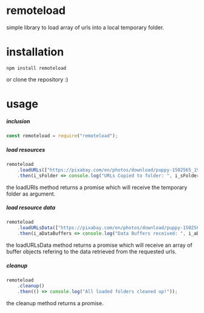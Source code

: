 # remoteload

simple library to load array of urls into a local temporary folder.

# installation

```
npm install remoteload
```

or clone the repository :)

# usage

##### inclusion
```javascript
const remoteload = require("remoteload");
```

##### load resources
```javascript
remoteload
    .loadURLs(["https://pixabay.com/en/photos/download/puppy-1502565_1920.jpg"])
    .then(i_sFolder => console.log("URLs Copied to folder: ", i_sFolder));
```

the loadURls method returns a promise which will receive the temporary folder as argument.

##### load resource data
```javascript
remoteload
    .loadURLsData(["https://pixabay.com/en/photos/download/puppy-1502565_1920.jpg"])
    .then(i_aDataBuffers => console.log("Data Buffers received: ", i_aDataBuffers.length));
```

the loadURLsData method returns a promise which will receive an array of buffer objects refering to the data retrieved from the requested urls.

##### cleanup
```javascript
remoteload
    .cleanup()
    .then(() => console.log("All loaded folders cleaned up!"));
```

the cleanup method returns a promise.
